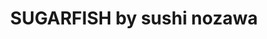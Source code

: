 ---
layout: place
title: SUGARFISH by sushi nozawa
permalink: /california/los-angeles/sugarfish-by-sushi-nozawa.html
stateAbbr: CA
stateName: California
cityName: Los Angeles
seo:
  type: restaurant
  links: null
place_id: ChIJqWzcR7THwoARg7eO0wui4tM
photos:
  - name: >-
      places/ChIJqWzcR7THwoARg7eO0wui4tM/photos/AeeoHcL2R69m3yB-z3RGPfUVycfJaI7aauefB2dwbTlAFlrG80dqnI0N17vtR7oqRccoDWJJRzRdkNFQ27G4WVdLyLppqg1sor6GkQGxfnfud70ZjCESosdJ9Xl8Kxv01xdg9weipmBxNlZgr79dxaaQL-6j-mxUZTI2Iq8M1A32-dsJ7XT1X04aJrdVOGjUt1Ao2zmUhT79OV2NZBtn8QG4LauGwdx3vVUSTdAkfRmwG8iLBWTghojeLgzM54iCJyuUP9kqEGiIM7MOAnWBRfhjuDcKp4wc88Yet5pE_AYC1hYvdA
    widthPx: 3504
    heightPx: 2336
    authorAttributions:
      - displayName: SUGARFISH by sushi nozawa
        uri: https://maps.google.com/maps/contrib/102940239300324391877
        photoUri: >-
          https://lh3.googleusercontent.com/a-/ALV-UjXu4MGRWz-zgyv8s1t8s3pp1sNFOlYePb6MhYZs79VYDZWkd6U=s100-p-k-no-mo
    flagContentUri: >-
      https://www.google.com/local/imagery/report/?cb_client=maps_api_places.places_api&image_key=!1e10!2sAF1QipM1vq6h2TDMGyZFbUydbcpMf_aXojq4GGHIL_Il&hl=en-US
    googleMapsUri: >-
      https://www.google.com/maps/place//data=!3m4!1e2!3m2!1sAF1QipM1vq6h2TDMGyZFbUydbcpMf_aXojq4GGHIL_Il!2e10!4m2!3m1!1s0x80c2c7b447dc6ca9:0xd3e2a20bd38eb783
  - name: >-
      places/ChIJqWzcR7THwoARg7eO0wui4tM/photos/AeeoHcKOJWADHdHwACcBXtgY7fD21tiULOrO4eDOJ_UfEUtQnI-7GkwZh9TfUBdSJrbBzE8tBln8a3DTdfmZPMKoCaTyhg9NtgrJ1ylAaf8IQYFnHZXtxeGrKM79nxRktaA0waYkLPKCNwfyiBb2ug-bppgfAYrakT8UKgFZqRzaIePBHuggmdf9nG-EfSzN0GM5uZRrspRdYO90It2I_XwKrhTkkdyMUg5D_eibgxj0vrLh-CV6cZmlIHgsIc1Nk_rxGSGXO0fWSp_jOkyLFNyUhcllDHBWgB4m3X67rycF1EDCSCNBKvsrXUFPD-F7TB2IJCvJOkgXNo6kzhQnpYlLEeVePEIfioD7KSNHLk03M7t1nIM3fcgrDQlcW7dsBAC47c1JoKFCYw_Xa2UfV1Ux_9mwuZiEB3xY0j18gQ8BfjafRA
    widthPx: 1080
    heightPx: 607
    authorAttributions:
      - displayName: Redwan Halim
        uri: https://maps.google.com/maps/contrib/105422750528637323535
        photoUri: >-
          https://lh3.googleusercontent.com/a-/ALV-UjVbDKSLjhD-H_c7sqZqg_ye4Oh4h3CTb11feSaPdRtL10HTYxhtcw=s100-p-k-no-mo
    flagContentUri: >-
      https://www.google.com/local/imagery/report/?cb_client=maps_api_places.places_api&image_key=!1e10!2sCIHM0ogKEICAgIC2wrX8aw&hl=en-US
    googleMapsUri: >-
      https://www.google.com/maps/place//data=!3m4!1e2!3m2!1sCIHM0ogKEICAgIC2wrX8aw!2e10!4m2!3m1!1s0x80c2c7b447dc6ca9:0xd3e2a20bd38eb783
  - name: >-
      places/ChIJqWzcR7THwoARg7eO0wui4tM/photos/AeeoHcK4IeQstREtzPsq-zya1hWTSdAbaP71ZtqM4p9PpBw-Jll2sLtPXJyblC7oQcKHVhVCqrBeoT4JZi0dcZEcM42jdgTq81hdkmYHMnbwjqRuoBtxHLxIuC4xOYn6zxtKBCocSYqBol9MR8XizUI0Jt1Lmu5wil7uXwb8iIveG6PnQx7vnP662M-DoeNBj-LSbj9OsPAoHhfIvIEFjzR5e4xQcR6YlN5zxw7DXzFy28y09lWebbRYRAGMJ2UywDMVjTBihljbNsqFZQsAaSf7ZUwPKEAD15Vt82hXBSAUD4uxOg
    widthPx: 1292
    heightPx: 648
    authorAttributions:
      - displayName: SUGARFISH by sushi nozawa
        uri: https://maps.google.com/maps/contrib/102940239300324391877
        photoUri: >-
          https://lh3.googleusercontent.com/a-/ALV-UjXu4MGRWz-zgyv8s1t8s3pp1sNFOlYePb6MhYZs79VYDZWkd6U=s100-p-k-no-mo
    flagContentUri: >-
      https://www.google.com/local/imagery/report/?cb_client=maps_api_places.places_api&image_key=!1e10!2sAF1QipOfQLP28fQuOviA_AZ460KlSxgIHpG34IRF6lc0&hl=en-US
    googleMapsUri: >-
      https://www.google.com/maps/place//data=!3m4!1e2!3m2!1sAF1QipOfQLP28fQuOviA_AZ460KlSxgIHpG34IRF6lc0!2e10!4m2!3m1!1s0x80c2c7b447dc6ca9:0xd3e2a20bd38eb783
  - name: >-
      places/ChIJqWzcR7THwoARg7eO0wui4tM/photos/AeeoHcLKIxPBXpIRme8V_nEtIViTsVUUhOCTWkifw7E3t05FaCTFmpLnqJtMVgof3J-UUxTt0WUrwx8sQ-zRFpfzkLDNdLRK0Q2kMHzDydxOAxgfmJMORYYOBlXAmVDR3m6X4G7uOZOgsPOXwGC31FtjmUtTgfG_leaKKkjq8WRMy2i2YmeQ_hPk8VUTrvkQaOA8U8WvTlJ8cOIeiASzmQn9h94H2zcposJsws0OuVKiy_VT6S6MgBq9Uejdi8k5g0lRb5lkOV194sjUAvt28IO_1DojMuk9amBJB0YpHZA7jWOHVHBxsEFS3zEE5k6eon5YD2yYGAiq-E_9CXhqiPnQUJv6WpoKuWNKTXdC9M378BLqeAAtyNMkp9Mmpv-cegPVyGvt76qG1AiLeUOLoI1Vc0aJUj8tj3yDD8DVtHsL-I5g6pxZ
    widthPx: 4032
    heightPx: 3024
    authorAttributions:
      - displayName: Helen Chang
        uri: https://maps.google.com/maps/contrib/105778980771159812682
        photoUri: >-
          https://lh3.googleusercontent.com/a-/ALV-UjXL1fb_ist23dzEEbSEbK0NeNf7xm5zpL42_zDa2PqDQWqwb4DqpA=s100-p-k-no-mo
    flagContentUri: >-
      https://www.google.com/local/imagery/report/?cb_client=maps_api_places.places_api&image_key=!1e10!2sCIHM0ogKEICAgMDwso6QoQE&hl=en-US
    googleMapsUri: >-
      https://www.google.com/maps/place//data=!3m4!1e2!3m2!1sCIHM0ogKEICAgMDwso6QoQE!2e10!4m2!3m1!1s0x80c2c7b447dc6ca9:0xd3e2a20bd38eb783
  - name: >-
      places/ChIJqWzcR7THwoARg7eO0wui4tM/photos/AeeoHcKiEVpRRjhhxfOLp7_bfH4BiA7A-4kbO501xc0wuogXZhSO_dfvlDRf5o47OJ9UP_JdyJOZ_SjW-nKUHGsoq53Teqkc84mB47T_QkqS0mElczx57vbm7TUEM3p8cYLH6fngtpYX_EPlW_zzkEEoxGf5T4MgCUaVpUtQvFr9IVis8rQfVE0KUfqQzEDtEAHnwwtdTPoU9Y17MHcBQZ1O8bBWa5uFHNMEhLCUVZgtwvWzH6_fO1lrS18uKNQYc8WD_pXWEPAikpXLL7ZwRV5Q_viNY4RWF3Tmsps3PflAfGAz2hbXRTM9YUGs97w3GzQe0Vyu8zZBP6m0GKDiLTx3oeTiQLxGHgpyL2Vt9lNPHo8vs2katizv_qRQKk_aDg4aM5k5vuoXsbROZPuOtuR7qFcOhTJbjMdaRj40v31JAKarMKjT
    widthPx: 2100
    heightPx: 2100
    authorAttributions:
      - displayName: Princess Gemoto
        uri: https://maps.google.com/maps/contrib/111295922205343163272
        photoUri: >-
          https://lh3.googleusercontent.com/a-/ALV-UjWn5IE3zNTXvleGgSv-PJA9491xEzP0mIXP-mYU9emWD73a9PApVQ=s100-p-k-no-mo
    flagContentUri: >-
      https://www.google.com/local/imagery/report/?cb_client=maps_api_places.places_api&image_key=!1e10!2sCIHM0ogKEICAgICX5sPw0wE&hl=en-US
    googleMapsUri: >-
      https://www.google.com/maps/place//data=!3m4!1e2!3m2!1sCIHM0ogKEICAgICX5sPw0wE!2e10!4m2!3m1!1s0x80c2c7b447dc6ca9:0xd3e2a20bd38eb783
  - name: >-
      places/ChIJqWzcR7THwoARg7eO0wui4tM/photos/AeeoHcKanQZEO6EuIXTyRIO4ZN1WyF5riyvxdcoj6VuuNj9Rj8P8iy45jj_mOL44_V2bOvb92sAT4KnQuLuYuAdAWbL3yiYwZwnmT7FotswXNgDmRzbSGRsuPUILrUD6psyxbE9LpIQTfIF440GiVy7YWzHJIWB9mKf-D1r_4J4kl-IfH12c07UCJ0y1Ibgg-JbnIVm__eEbBB2Ivv77eZSMm_EA6DzgZPqJ228DqxsdOtl4_bnsjagFMvEClDq-jNrhN5UygmAqBoCWYKu4U7HYNaSc33hFblCDUcl71yJ8IwfYj-Ve0koE9erfcgKkFvxo8cqUV4annO3k0UbOC_lXXKIWFpD6qT8T0bGl3B3NolJey3Ej1TkiEtbCSmm3xVDcN4kck-ad5FhakpNLrtBzr4Kj-7sr_jXle815tpvM4GhkSzM
    widthPx: 1540
    heightPx: 1540
    authorAttributions:
      - displayName: Princess Gemoto
        uri: https://maps.google.com/maps/contrib/111295922205343163272
        photoUri: >-
          https://lh3.googleusercontent.com/a-/ALV-UjWn5IE3zNTXvleGgSv-PJA9491xEzP0mIXP-mYU9emWD73a9PApVQ=s100-p-k-no-mo
    flagContentUri: >-
      https://www.google.com/local/imagery/report/?cb_client=maps_api_places.places_api&image_key=!1e10!2sCIHM0ogKEICAgICX5sPwkwE&hl=en-US
    googleMapsUri: >-
      https://www.google.com/maps/place//data=!3m4!1e2!3m2!1sCIHM0ogKEICAgICX5sPwkwE!2e10!4m2!3m1!1s0x80c2c7b447dc6ca9:0xd3e2a20bd38eb783
  - name: >-
      places/ChIJqWzcR7THwoARg7eO0wui4tM/photos/AeeoHcInU8tIukHuUhuWvTm_46tdvKoETGlam3VnzelrI6H3j9lgc318ZVDlumH2cM-JL1nQH-o0upawh0FY-KQ839L1ZAbHNp12SrTC9S95UmYHzhzvXn1LHyjB4telTc273Mmk_qx5cloNTV5LKP_8e60fPjvoH9yEzYjbYZZmC1I_aLp9IPijkdq4TWno_H5P4zOUtBekre1WHZ1rYbRldIs9nure6g2wDlSPbMqpjSUsuvN62l-zMUuQp9eghK2HJTlybrOHYr37JWBFLeR87_BtUKLZZ87YbBPdPMds50r-Zl9mhChiZIuVCGBWv2SPybiyO7WKKU4fcj4OjZHTABkgp4QOa9zC_h-nRSGnB0UTeQgmg4z5B4VlfmNXLOSWal9i2XVAV_2vqdRew_YrbBowzACrCrkx-ZRSkpuJK0CY7GiK
    widthPx: 3600
    heightPx: 4800
    authorAttributions:
      - displayName: Ben Lin
        uri: https://maps.google.com/maps/contrib/117568374604866799462
        photoUri: >-
          https://lh3.googleusercontent.com/a-/ALV-UjX_dE35o1ndVmRFiRXc4-uAblu6sQp9xAXtFdCS81-xAnF3rl1J=s100-p-k-no-mo
    flagContentUri: >-
      https://www.google.com/local/imagery/report/?cb_client=maps_api_places.places_api&image_key=!1e10!2sCIHM0ogKEICAgIDni92DhwE&hl=en-US
    googleMapsUri: >-
      https://www.google.com/maps/place//data=!3m4!1e2!3m2!1sCIHM0ogKEICAgIDni92DhwE!2e10!4m2!3m1!1s0x80c2c7b447dc6ca9:0xd3e2a20bd38eb783
  - name: >-
      places/ChIJqWzcR7THwoARg7eO0wui4tM/photos/AeeoHcJlYg-X-JJovRISc7wU1S8YBQKr2QSmmBNHA7gaEJnq6OH3-Twj3efiNTmjyXB-xZqwgI1tKP3t8ojfURDFbJ9FhmB2OwxXm9tx-zonBZGA58YarF9YACPGajvByXETeneSHQJmlOmJhRQ4iYOvB6fagk4cdiqqdwmfH4lBN4mmRi517JYB4Y0nP8ls6Uwi01sHi6ylxqgdexd1wA4IJMCV_LVY301n8NDLwlDgh88E5eA6geTKzjDmRyYSVmJiSXLItbN9XfCE-sFmTr-JzBcyO0_zq0dsOIW1qBqF18JhPAKSyht1iVVLMMTmHdtaDO9QXcKdn6666UcUgG8SxLGw02vQhI6X1-CjxdnzM8m4ixIS6Nd11zWINew33iOvKyA3sRbD5gnmsoV2nNbXTng6Fp4Q6DGUReK4pEJqdlkCpDU
    widthPx: 3024
    heightPx: 4032
    authorAttributions:
      - displayName: Lauren Donahoe
        uri: https://maps.google.com/maps/contrib/117926096697708887772
        photoUri: >-
          https://lh3.googleusercontent.com/a-/ALV-UjUzI-Yh0isB7B_BmNJ7sis-yuHryYkVNndfPBwKUUHBSPsVvff4=s100-p-k-no-mo
    flagContentUri: >-
      https://www.google.com/local/imagery/report/?cb_client=maps_api_places.places_api&image_key=!1e10!2sCIHM0ogKEICAgIDXsojS5AE&hl=en-US
    googleMapsUri: >-
      https://www.google.com/maps/place//data=!3m4!1e2!3m2!1sCIHM0ogKEICAgIDXsojS5AE!2e10!4m2!3m1!1s0x80c2c7b447dc6ca9:0xd3e2a20bd38eb783
  - name: >-
      places/ChIJqWzcR7THwoARg7eO0wui4tM/photos/AeeoHcINu1bd26awBNfprOqdG6BcRzIKDz4kvfKJs3oWDjeUVkOPkowDI3TroWC2J-zjdLZ63FSRu1r4QTe0WVrEGVaH7tc_aoSks-R7IBVf23DxS8ZKlw1kWWJ4lCRs7awNr0lBjt5XpVpA7xHQclP0GOXQY44Sg9MAmRAXMCNslGynoyMNXiLfPCEPaOGVi5ptPwn8WsahJOTEYUevkcHKLebLF7Pht95hHA5ZGgRNHteblJpGL4OGhPaP988nmB2WzvQlW8ljhBScqjufet65YjnFem3PGDi-38T6TKjkbf45Rdau82vX0qoQx-Srddfrvl7qYKmHa-AihIvNEv90f_cisdQr9fAA6iCAuDwRCK60hJXn9Ye09VePfyQK8Sxs4J4EmL2Hv0XY3KjIfNK2o74dlVvw9gZpdyuLBcIltlLGkw
    widthPx: 4032
    heightPx: 3024
    authorAttributions:
      - displayName: Brian Wong
        uri: https://maps.google.com/maps/contrib/105600942402676374566
        photoUri: >-
          https://lh3.googleusercontent.com/a-/ALV-UjVHEM9YvQwDS88mM_7fWFP8zsZAdpmkfpEs7Y787JmxOqD-tskU=s100-p-k-no-mo
    flagContentUri: >-
      https://www.google.com/local/imagery/report/?cb_client=maps_api_places.places_api&image_key=!1e10!2sCIHM0ogKEICAgID9seqZaQ&hl=en-US
    googleMapsUri: >-
      https://www.google.com/maps/place//data=!3m4!1e2!3m2!1sCIHM0ogKEICAgID9seqZaQ!2e10!4m2!3m1!1s0x80c2c7b447dc6ca9:0xd3e2a20bd38eb783
  - name: >-
      places/ChIJqWzcR7THwoARg7eO0wui4tM/photos/AeeoHcIpkOg1kIdP1cpaeebgY0ceoDWgy9FxZD0VIB7B_M70r4dBO3iLj3VeI8pjBej0ReI1TNRc7TTAwlvTw2jZ_mSq2wY0Of2DqBQGiITgkvxxUFIHeXzCH1MOGtZTLjq0jgifQMgG5P9F00jY6cBx8rPmFMH3ljVx4sQ5cH4zYpT8kW-IllRBnb9n6wtW6TGPMcIb3J3WbBcsaq7UpCUWKgSt0ctNWhNvZ8V2RWoIAATezpSmOVvxH5n5LZiyuJS-gNKmu1XZSp78KBy_qT8Yy2TUJt6D76GBg2AYv74UAL9ciCC93-baMIvkhUo_hTP0R_huJ00Q_UKoxsNu4iLa2uY3LHktEI7E6PgrNnKsb8xP0pRybUF8kEmqcqtAW9z711sL5APf4agv8w2AqiNHJ1kiu8qMGAJNeYsb68LnyazUmg
    widthPx: 3024
    heightPx: 4032
    authorAttributions:
      - displayName: Lauren Donahoe
        uri: https://maps.google.com/maps/contrib/117926096697708887772
        photoUri: >-
          https://lh3.googleusercontent.com/a-/ALV-UjUzI-Yh0isB7B_BmNJ7sis-yuHryYkVNndfPBwKUUHBSPsVvff4=s100-p-k-no-mo
    flagContentUri: >-
      https://www.google.com/local/imagery/report/?cb_client=maps_api_places.places_api&image_key=!1e10!2sCIHM0ogKEICAgIDXsojSRA&hl=en-US
    googleMapsUri: >-
      https://www.google.com/maps/place//data=!3m4!1e2!3m2!1sCIHM0ogKEICAgIDXsojSRA!2e10!4m2!3m1!1s0x80c2c7b447dc6ca9:0xd3e2a20bd38eb783
address: '600 W 7th St #150, Los Angeles, CA 90017, USA'
street: '600 W 7th St #150'
city: Los Angeles
state: CA
zip: '90017'
country: USA
neighborhood: Downtown Los Angeles
latitude: '34.047378'
longitude: '-118.257020'
accessibility_options:
  wheelchairAccessibleEntrance: true
  wheelchairAccessibleRestroom: true
  wheelchairAccessibleSeating: true
business_status: OPERATIONAL
name: SUGARFISH by sushi nozawa
google_maps_links:
  directionsUri: >-
    https://www.google.com/maps/dir//''/data=!4m7!4m6!1m1!4e2!1m2!1m1!1s0x80c2c7b447dc6ca9:0xd3e2a20bd38eb783!3e0
  placeUri: https://maps.google.com/?cid=15267943858417088387
  writeAReviewUri: >-
    https://www.google.com/maps/place//data=!4m3!3m2!1s0x80c2c7b447dc6ca9:0xd3e2a20bd38eb783!12e1
  reviewsUri: >-
    https://www.google.com/maps/place//data=!4m4!3m3!1s0x80c2c7b447dc6ca9:0xd3e2a20bd38eb783!9m1!1b1
  photosUri: >-
    https://www.google.com/maps/place//data=!4m3!3m2!1s0x80c2c7b447dc6ca9:0xd3e2a20bd38eb783!10e5
primary_type: Sushi Restaurant
opening_hours:
  regular: null
  current: null
secondary_opening_hours:
  regular:
    weekdayDescriptions: null
    type: null
  current:
    weekdayDescriptions: null
    type: null
phone: null
price_level: null
price_range: null
rating: null
rating_count: 0
website: null
description: >-
  Discover SUGARFISH in Los Angeles$$$In Los Angeles, CA, SUGARFISH by sushi
  nozawa stands out as a premier sushi restaurant offering an omakase-style
  experience that emphasizes fresh, high-quality ingredients and perfectly
  prepared rice. This spot delights visitors with its thoughtfully curated set
  menus, featuring expertly crafted dishes that highlight the best of Japanese
  culinary traditions. The restaurant's accessible design, including
  wheelchair-friendly entrances and seating, ensures a welcoming atmosphere for
  all guests seeking authentic flavors. Additionally, its location in the
  bustling Downtown Los Angeles area makes it a convenient choice for those
  exploring top sushi options nearby, blending simplicity with exceptional
  taste.
generative_summary: >-
  Discover SUGARFISH in Los Angeles$$$In Los Angeles, CA, SUGARFISH by sushi
  nozawa stands out as a premier sushi restaurant offering an omakase-style
  experience that emphasizes fresh, high-quality ingredients and perfectly
  prepared rice. This spot delights visitors with its thoughtfully curated set
  menus, featuring expertly crafted dishes that highlight the best of Japanese
  culinary traditions. The restaurant's accessible design, including
  wheelchair-friendly entrances and seating, ensures a welcoming atmosphere for
  all guests seeking authentic flavors. Additionally, its location in the
  bustling Downtown Los Angeles area makes it a convenient choice for those
  exploring top sushi options nearby, blending simplicity with exceptional
  taste.
generative_disclosure: Summarized by AI using the Grok-3-Mini model.
reviews: null
review_summary: >-
  What Customers Are Saying$$$Visitors often rave about the mouthwatering nigiri
  and hand rolls at this sushi spot, with many suggesting the straightforward
  menu options as a great way to dive in. Folks appreciate the quick and
  attentive service that keeps the experience smooth and enjoyable, making it
  ideal for a casual meal or a special outing. The pricing stands out as a
  pleasant surprise for such premium-quality offerings, providing solid value
  without breaking the bank. Overall, it's clear that this place delivers a
  satisfying omakase adventure that leaves diners eager to return, especially
  for anyone hunting for reliable sushi restaurants in the area.
review_disclosure: Summarized by AI using the Grok-3-Mini model.
parking_options: null
payment_options: null
allow_dogs: null
curbside_pickup: null
delivery: null
dine_in: null
good_for_children: null
good_for_groups: null
good_for_sports: null
live_music: null
menu_for_children: null
outdoor_seating: null
reservable: null
restroom: null
serves_beer: null
serves_breakfast: null
serves_brunch: null
serves_cocktails: null
serves_coffee: null
serves_dinner: null
serves_dessert: null
serves_lunch: null
serves_vegetarian_food: null
serves_wine: null
takeout: null
update_category: pro
places_description: null

---